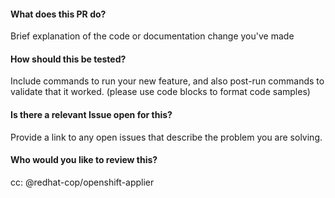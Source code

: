 #### What does this PR do?
Brief explanation of the code or documentation change you've made

#### How should this be tested?
Include commands to run your new feature, and also post-run commands to validate that it worked. (please use code blocks to format code samples)

#### Is there a relevant Issue open for this?
Provide a link to any open issues that describe the problem you are solving.

#### Who would you like to review this?
cc: @redhat-cop/openshift-applier
